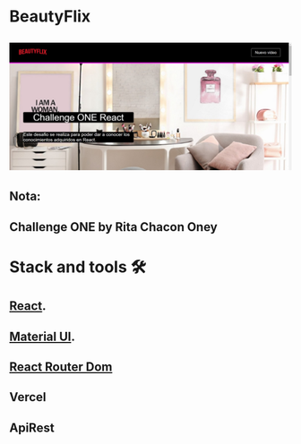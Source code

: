 #  BeautyFlix
![imagen-demo](./public/beautyflix-demo.jpg)
---
## Nota:

Challenge ONE by Rita Chacon Oney
---

# Stack and tools 🛠️
## [React](https://es.reactjs.org).
## [Material UI](https://mui.com).
## [React Router Dom](https://reactrouter.com/en/dev)
## Vercel
## ApiRest
